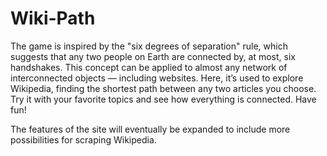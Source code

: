 # Wiki-Path

The game is inspired by the "six degrees of separation" rule, which suggests that any two people on Earth are connected by, at most, six handshakes. This concept can be applied to almost any network of interconnected objects — including websites. Here, it’s used to explore Wikipedia, finding the shortest path between any two articles you choose. Try it with your favorite topics and see how everything is connected. Have fun! 

The features of the site will eventually be expanded to include more possibilities for scraping Wikipedia.